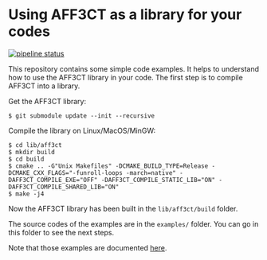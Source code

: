 # Using AFF3CT as a library for your codes

[![pipeline status](https://gitlab.com/aff3ct/my_project_with_aff3ct/badges/master/pipeline.svg)](https://gitlab.com/aff3ct/my_project_with_aff3ct/pipelines)

This repository contains some simple code examples. It helps to understand how to use the AFF3CT library in your code.
The first step is to compile AFF3CT into a library.

Get the AFF3CT library:

	$ git submodule update --init --recursive

Compile the library on Linux/MacOS/MinGW:

	$ cd lib/aff3ct
	$ mkdir build
	$ cd build
	$ cmake .. -G"Unix Makefiles" -DCMAKE_BUILD_TYPE=Release -DCMAKE_CXX_FLAGS="-funroll-loops -march=native" -DAFF3CT_COMPILE_EXE="OFF" -DAFF3CT_COMPILE_STATIC_LIB="ON" -DAFF3CT_COMPILE_SHARED_LIB="ON"
	$ make -j4

Now the AFF3CT library has been built in the `lib/aff3ct/build` folder.

The source codes of the examples are in the `examples/` folder.
You can go in this folder to see the next steps.

Note that those examples are documented [here](https://aff3ct.readthedocs.io/en/latest/user/library/library.html).
